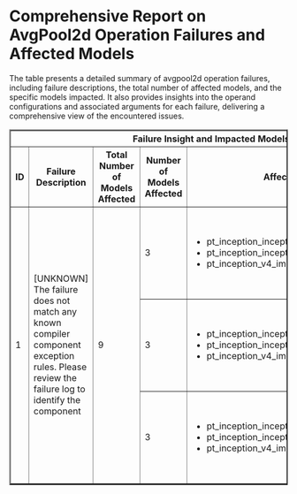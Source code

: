 <h1>Comprehensive Report on AvgPool2d Operation Failures and Affected Models</h1>
<p>The table presents a detailed summary of avgpool2d operation failures, including failure descriptions, the total number of affected models, and the specific models impacted. It also provides insights into the operand configurations and associated arguments for each failure, delivering a comprehensive view of the encountered issues.</p>
<table border="2">
	<thead>
		<tr style="text-align: center;">
			<th colspan="5">Failure Insight and Impacted Models</th>
			<th colspan="2">Avgpool2D Operation Details</th>
		</tr>
		<tr style="text-align: center;">
			<th>ID</th>
			<th>Failure Description</th>
			<th>Total Number of Models Affected</th>
			<th>Number of Models Affected</th>
			<th>Affected Models</th>
			<th>Operands</th>
			<th>Arguments</th>
		</tr>
	</thead>
	<tbody>
		<tr>
			<td rowspan="3">1</td>
			<td rowspan="3">[UNKNOWN] The failure does not match any known compiler component exception rules. Please review the failure log to identify the component</td>
			<td rowspan="3">9</td>
			<td>3</td>
			<td><ul><li>pt_inception_inception_v4_img_cls_timm</li><li>pt_inception_inception_v4_tf_in1k_img_cls_timm</li><li>pt_inception_v4_img_cls_osmr</li></ul></td>
			<td>Operand(type=Activation, shape=(1, 384, 35, 35), dtype=float32)</td>
			<td>kernel_size : [3, 3]<br>stride : [1, 1]<br>padding : [1, 1, 1, 1]<br>ceil_mode : False<br>count_include_pad : False<br>channel_last : 0</td>
		</tr>
		<tr>
			<td>3</td>
			<td><ul><li>pt_inception_inception_v4_img_cls_timm</li><li>pt_inception_inception_v4_tf_in1k_img_cls_timm</li><li>pt_inception_v4_img_cls_osmr</li></ul></td>
			<td>Operand(type=Activation, shape=(1, 1024, 17, 17), dtype=float32)</td>
			<td>kernel_size : [3, 3]<br>stride : [1, 1]<br>padding : [1, 1, 1, 1]<br>ceil_mode : False<br>count_include_pad : False<br>channel_last : 0</td>
		</tr>
		<tr>
			<td>3</td>
			<td><ul><li>pt_inception_inception_v4_img_cls_timm</li><li>pt_inception_inception_v4_tf_in1k_img_cls_timm</li><li>pt_inception_v4_img_cls_osmr</li></ul></td>
			<td>Operand(type=Activation, shape=(1, 1536, 8, 8), dtype=float32)</td>
			<td>kernel_size : [3, 3]<br>stride : [1, 1]<br>padding : [1, 1, 1, 1]<br>ceil_mode : False<br>count_include_pad : False<br>channel_last : 0</td>
		</tr>
	</tbody>
</table>
